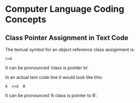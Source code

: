 ﻿Computer Language Coding Concepts
=================================

Class Pointer Assignment in Text Code
-------------------------------------

The textual symbol for an object reference class assignment is:

```
c=à
```

It can be pronounced ‘class is pointer to’

In an actual text code line it would look like this:

```
A  c=à  B
```

It can be pronounced ‘A class is pointer to B’.
